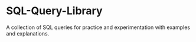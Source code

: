 # SQL-Query-Library
A collection of SQL queries for practice and experimentation with examples and explanations.
